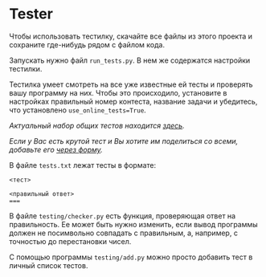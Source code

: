 # Tester
Чтобы использовать тестилку, скачайте все файлы из этого проекта и сохраните где-нибудь рядом с файлом кода.

Запускать нужно файл `run_tests.py`. В нем же содержатся настройки тестилки.

Тестилка умеет смотреть на все уже известные ей тесты и проверять вашу
программу на них. Чтобы это происходило, установите в настройках правильный
номер контеста, название задачи и убедитесь, что установлено `use_online_tests=True`.

*Актуальный набор общих тестов находится [здесь](https://docs.google.com/spreadsheets/d/1ExOQ7X76lQ13e4fmqxPo0i_vS0qDOhMKgpjeJzV6amc/).*

*Если у Вас есть крутой тест и Вы хотите им поделиться со всеми, добавьте его [через форму](https://docs.google.com/spreadsheets/d/1ExOQ7X76lQ13e4fmqxPo0i_vS0qDOhMKgpjeJzV6amc/).*

В файле `tests.txt` лежат тесты в формате:

```
<тест>

<правильный ответ>
===
```

В файле `testing/checker.py` есть функция, проверяющая ответ на правильность. Ее может быть нужно изменить, если вывод программы должен не посимвольно совпадать с правильным, а, например, с точностью до перестановки чисел.

С помощью программы `testing/add.py` можно просто добавить тест в личный список тестов.

